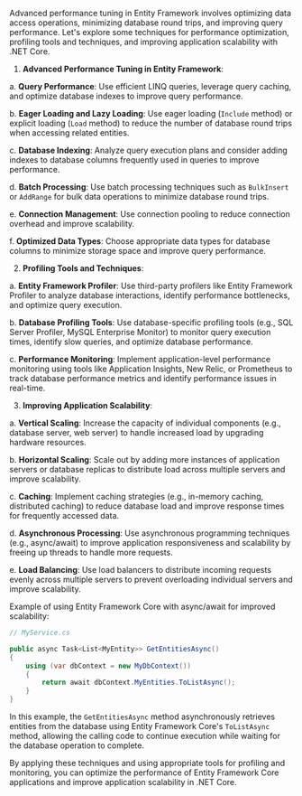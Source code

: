 Advanced performance tuning in Entity Framework involves optimizing data access operations, minimizing database round trips, and improving query performance. Let's explore some techniques for performance optimization, profiling tools and techniques, and improving application scalability with .NET Core.

1. **Advanced Performance Tuning in Entity Framework**:

a. **Query Performance**: Use efficient LINQ queries, leverage query caching, and optimize database indexes to improve query performance.

b. **Eager Loading and Lazy Loading**: Use eager loading (`Include` method) or explicit loading (`Load` method) to reduce the number of database round trips when accessing related entities.

c. **Database Indexing**: Analyze query execution plans and consider adding indexes to database columns frequently used in queries to improve performance.

d. **Batch Processing**: Use batch processing techniques such as `BulkInsert` or `AddRange` for bulk data operations to minimize database round trips.

e. **Connection Management**: Use connection pooling to reduce connection overhead and improve scalability.

f. **Optimized Data Types**: Choose appropriate data types for database columns to minimize storage space and improve query performance.

2. **Profiling Tools and Techniques**:

a. **Entity Framework Profiler**: Use third-party profilers like Entity Framework Profiler to analyze database interactions, identify performance bottlenecks, and optimize query execution.

b. **Database Profiling Tools**: Use database-specific profiling tools (e.g., SQL Server Profiler, MySQL Enterprise Monitor) to monitor query execution times, identify slow queries, and optimize database performance.

c. **Performance Monitoring**: Implement application-level performance monitoring using tools like Application Insights, New Relic, or Prometheus to track database performance metrics and identify performance issues in real-time.

3. **Improving Application Scalability**:

a. **Vertical Scaling**: Increase the capacity of individual components (e.g., database server, web server) to handle increased load by upgrading hardware resources.

b. **Horizontal Scaling**: Scale out by adding more instances of application servers or database replicas to distribute load across multiple servers and improve scalability.

c. **Caching**: Implement caching strategies (e.g., in-memory caching, distributed caching) to reduce database load and improve response times for frequently accessed data.

d. **Asynchronous Processing**: Use asynchronous programming techniques (e.g., async/await) to improve application responsiveness and scalability by freeing up threads to handle more requests.

e. **Load Balancing**: Use load balancers to distribute incoming requests evenly across multiple servers to prevent overloading individual servers and improve scalability.

Example of using Entity Framework Core with async/await for improved scalability:

```csharp
// MyService.cs

public async Task<List<MyEntity>> GetEntitiesAsync()
{
    using (var dbContext = new MyDbContext())
    {
        return await dbContext.MyEntities.ToListAsync();
    }
}
```

In this example, the `GetEntitiesAsync` method asynchronously retrieves entities from the database using Entity Framework Core's `ToListAsync` method, allowing the calling code to continue execution while waiting for the database operation to complete.

By applying these techniques and using appropriate tools for profiling and monitoring, you can optimize the performance of Entity Framework Core applications and improve application scalability in .NET Core.